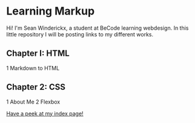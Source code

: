 # Learning Markup

Hi! I'm Sean Winderickx, a student at BeCode learning webdesign. In this little repository I will be posting links to my different works.

## Chapter I: HTML
1 Markdown to HTML


## Chapter 2: CSS
1 About Me
2 Flexbox

[Have a peek at my index page!](https://seanwinderickx.github.io/Learning-Markup/)